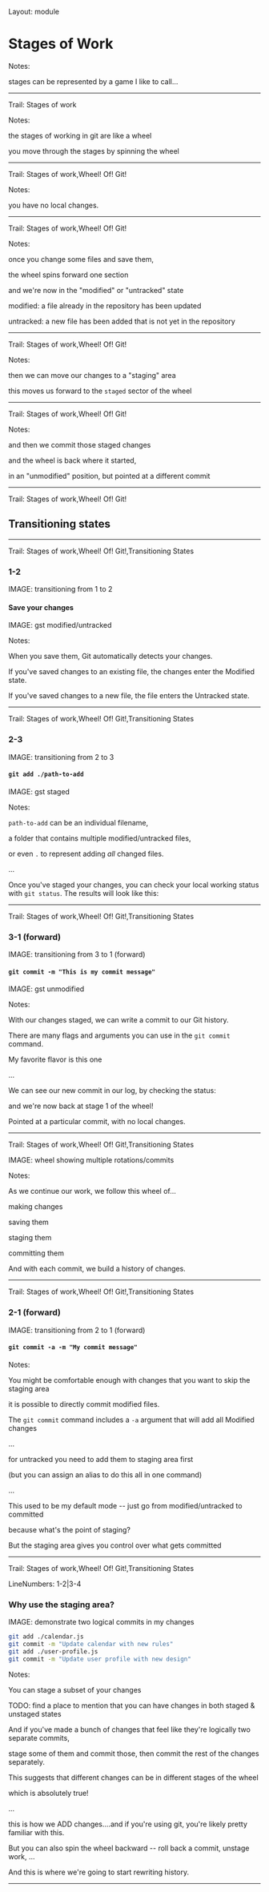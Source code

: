 Layout: module

# Stages of Work

Notes:

stages can be represented by a game I like to call...

---

<!-- .slide: data-background="/images/wheelofgit.svg" -->

Trail: Stages of work

Notes:

the stages of working in git are like a wheel

you move through the stages by spinning the wheel

---

<!-- .slide: data-background="/images/wheel-1-static.svg" -->

Trail: Stages of work,Wheel! Of! Git!

Notes:

you have no local changes.

---

<!-- .slide: data-background="/images/wheel-1-2-animated.svg" -->

Trail: Stages of work,Wheel! Of! Git!

Notes:

once you change some files and save them,

the wheel spins forward one section

and we're now in the "modified" or "untracked" state

modified: a file already in the repository has been updated

untracked: a new file has been added that is not yet in the repository

---

<!-- .slide: data-background="/images/wheel-2-3-animated.svg" -->

Trail: Stages of work,Wheel! Of! Git!

Notes:

then we can move our changes to a "staging" area

this moves us forward to the `staged` sector of the wheel

---

<!-- .slide: data-background="/images/wheel-3-1-animated.svg" -->

Trail: Stages of work,Wheel! Of! Git!

Notes:

and then we commit those staged changes

and the wheel is back where it started,

in an "unmodified" position, but pointed at a different commit

---

Trail: Stages of work,Wheel! Of! Git!

## Transitioning states

---

Trail: Stages of work,Wheel! Of! Git!,Transitioning States

### 1-2

IMAGE: transitioning from 1 to 2

#### Save your changes

IMAGE: gst modified/untracked

Notes:

When you save them, Git automatically detects your changes.

If you've saved changes to an existing file, the changes enter the Modified state.

If you've saved changes to a new file, the file enters the Untracked state.

---

Trail: Stages of work,Wheel! Of! Git!,Transitioning States

### 2-3

IMAGE: transitioning from 2 to 3

#### `git add ./path-to-add`

IMAGE: gst staged

Notes:

`path-to-add` can be an individual filename,

a folder that contains multiple modified/untracked files,

or even `.` to represent adding _all_ changed files.

...

Once you've staged your changes, you can check your local working status with `git status`. The results will look like this:

---

Trail: Stages of work,Wheel! Of! Git!,Transitioning States

### 3-1 (forward)

IMAGE: transitioning from 3 to 1 (forward)

#### `git commit -m "This is my commit message"`

IMAGE: gst unmodified

Notes:

With our changes staged, we can write a commit to our Git history.

There are many flags and arguments you can use in the `git commit` command.

My favorite flavor is this one

...

We can see our new commit in our log, by checking the status:

and we're now back at stage 1 of the wheel!

Pointed at a particular commit, with no local changes.

---

Trail: Stages of work,Wheel! Of! Git!,Transitioning States

IMAGE: wheel showing multiple rotations/commits

Notes:

As we continue our work, we follow this wheel of...

making changes

saving them

staging them

committing them

And with each commit, we build a history of changes.

---

Trail: Stages of work,Wheel! Of! Git!,Transitioning States

### 2-1 (forward)

IMAGE: transitioning from 2 to 1 (forward)

#### `git commit -a -m "My commit message"`

Notes:

You might be comfortable enough with changes that you want to skip the staging area

it is possible to directly commit modified files.

The `git commit` command includes a `-a` argument that will add all Modified changes

...

for untracked you need to add them to staging area first

(but you can assign an alias to do this all in one command)

...

This used to be my default mode -- just go from modified/untracked to committed

because what's the point of staging?

But the staging area gives you control over what gets committed

---

Trail: Stages of work,Wheel! Of! Git!,Transitioning States

LineNumbers: 1-2|3-4

### Why use the staging area?

IMAGE: demonstrate two logical commits in my changes

```bash
git add ./calendar.js
git commit -m "Update calendar with new rules"
git add ./user-profile.js
git commit -m "Update user profile with new design"
```

Notes:

You can stage a subset of your changes

TODO: find a place to mention that you can have changes in both staged & unstaged states

And if you've made a bunch of changes that feel like they're logically two separate commits,

stage some of them and commit those, then commit the rest of the changes separately.

This suggests that different changes can be in different stages of the wheel

which is absolutely true!

...

this is how we ADD changes....and if you're using git, you're likely pretty familiar with this.

But you can also spin the wheel backward -- roll back a commit, unstage work, ...

And this is where we're going to start rewriting history.

---
